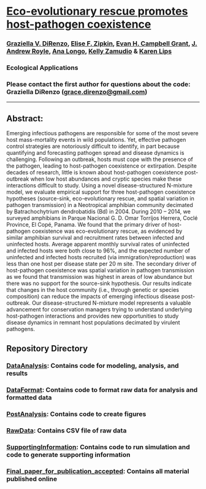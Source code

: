 # [Eco-evolutionary rescue promotes host-pathogen coexistence](https://esajournals.onlinelibrary.wiley.com/doi/10.1002/eap.1792)

### [Graziella V. DiRenzo](https://grazielladirenzo.weebly.com), [Elise F. Zipkin](https://msu.edu/user/ezipkin/), [Evan H. Campbell Grant](https://www.usgs.gov/staff-profiles/evan-grant?qt-staff_profile_science_products=0#qt-staff_profile_science_products), [J. Andrew Royle](https://www.usgs.gov/staff-profiles/andy-royle?qt-staff_profile_science_products=0#qt-staff_profile_science_products), [Ana Longo](https://biology.ufl.edu/people/faculty/#prettyPhoto), [Kelly Zamudio](http://ecologyandevolution.cornell.edu/kelly-zamudio) & [Karen Lips](http://lipslab.weebly.com/)

### Ecological Applications 

### Please contact the first author for questions about the code: Graziella DiRenzo (grace.direnzo@gmail.com)
__________________________________________________________________________________________________________________________________________

## Abstract:
Emerging infectious pathogens are responsible for some of the most severe host mass-mortality events in wild populations. Yet, effective pathogen control strategies are notoriously difficult to identify, in part because quantifying and forecasting pathogen spread and disease dynamics is challenging. Following an outbreak, hosts must cope with the presence of the pathogen, leading to host-pathogen coexistence or extirpation. Despite decades of research, little is known about host-pathogen coexistence post-outbreak when low host abundances and cryptic species make these interactions difficult to study. Using a novel disease-structured N-mixture model, we evaluate empirical support for three host-pathogen coexistence hypotheses (source-sink, eco-evolutionary rescue, and spatial variation in pathogen transmission) in a Neotropical amphibian community decimated by Batrachochytrium dendrobatidis (Bd) in 2004. During 2010 – 2014, we surveyed amphibians in Parque Nacional G. D. Omar Torríjos Herrera, Coclé Province, El Copé, Panama. We found that the primary driver of host-pathogen coexistence was eco-evolutionary rescue, as evidenced by similar amphibian survival and recruitment rates between infected and uninfected hosts. Average apparent monthly survival rates of uninfected and infected hosts were both close to 96%, and the expected number of uninfected and infected hosts recruited (via immigration/reproduction) was less than one host per disease state per 20 m site. The secondary driver of host-pathogen coexistence was spatial variation in pathogen transmission as we found that transmission was highest in areas of low abundance but there was no support for the source-sink hypothesis. Our results indicate that changes in the host community (i.e., through genetic or species composition) can reduce the impacts of emerging infectious disease post-outbreak. Our disease-structured N-mixture model represents a valuable advancement for conservation managers trying to understand underlying host-pathogen interactions and provides new opportunities to study disease dynamics in remnant host populations decimated by virulent pathogens.

## Repository Directory
### [DataAnalysis](https://github.com/Grace89/DiRenzo_et_al_EcoApps_InPress/tree/master/DataAnalysis): Contains code for modeling, analysis, and results
### [DataFormat](https://github.com/Grace89/DiRenzo_et_al_EcoApps_InPress/tree/master/DataFormat): Contains code to format raw data for analysis and formatted data
### [PostAnalysis](https://github.com/Grace89/DiRenzo_et_al_EcoApps_InPress/tree/master/PostAnalysis): Contains code to create figures
### [RawData](https://github.com/Grace89/DiRenzo_et_al_EcoApps_InPress/tree/master/RawData): Contains CSV file of raw data
### [SupportingInformation](https://github.com/Grace89/DiRenzo_et_al_EcoApps_InPress/tree/master/SupportingInformation): Contains code to run simulation and code to generate supporting information
### [Final_paper_for_publication_accepted](https://github.com/Grace89/DiRenzo_et_al_EcoApps_InPress/tree/master/Final_paper_for_publication_accepted): Contains all material published online
